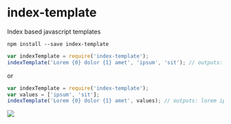 # index-template
Index based javascript templates

```
npm install --save index-template
```

```javascript
var indexTemplate = require('index-template');
indexTemplate('Lorem {0} dolor {1} amet', 'ipsum', 'sit'); // outputs: lorem ipsum dolor sit amet
```
or

```javascript
var indexTemplate = require('index-template');
var values = ['ipsum', 'sit'];
indexTemplate('Lorem {0} dolor {1} amet', values); // outputs: lorem ipsum dolor sit amet
```

![](https://travis-ci.org/adrianbota/index-template.svg?branch=master "")
